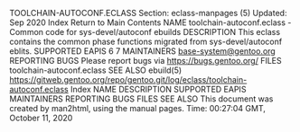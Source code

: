 TOOLCHAIN-AUTOCONF.ECLASS
Section: eclass-manpages (5)
Updated: Sep 2020
Index Return to Main Contents
NAME
toolchain-autoconf.eclass - Common code for sys-devel/autoconf ebuilds
DESCRIPTION
This eclass contains the common phase functions migrated from sys-devel/autoconf eblits.
SUPPORTED EAPIS
6 7
MAINTAINERS
<base-system@gentoo.org>
REPORTING BUGS
Please report bugs via https://bugs.gentoo.org/
FILES
toolchain-autoconf.eclass
SEE ALSO
ebuild(5)
https://gitweb.gentoo.org/repo/gentoo.git/log/eclass/toolchain-autoconf.eclass
Index
NAME
DESCRIPTION
SUPPORTED EAPIS
MAINTAINERS
REPORTING BUGS
FILES
SEE ALSO
This document was created by man2html, using the manual pages.
Time: 00:27:04 GMT, October 11, 2020
